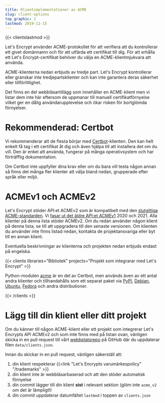 ```yaml
---
title: Klientimplementationer av ACME
slug: client-options
top_graphic: 1
lastmod: 2019-11-15
---
```


{{< clientslastmod >}}

Let's Encrypt använder ACME-protokollet för att verifiera att du kontrollerar
ett givet domännamn och för att utfärda ett certifikat till dig. För att erhålla
ett Let's Encrypt-certifikat behöver du välja en ACME-klientmjukvara att
använda.

ACME-klienterna nedan erbjuds av tredje part. Let's Encrypt kontrollerar eller
granskar inte tredjepartsklienter och kan inte garantera deras säkerhet eller
tillförlitlighet.

Det finns en del webbläsartillägg som innehåller en ACME-klient men vi listar
dem inte här eftersom de uppmanar till manuell certifikatförnyelse vilket ger en
dålig användarupplevelse och ökar risken för bortglömda förnyelser.

# Rekommenderad: Certbot

Vi rekommenderar att de flesta börjar med
[Certbot](https://certbot.eff.org/)-klienten. Den kan helt enkelt få tag i ett
certifikat åt dig och även hjälpa till att installera det om du vill. Den är
enkel att använda, fungerar på många operativsystem och har förträfflig
dokumentation.

Om Certbot inte uppfyller dina krav eller om du bara vill testa någon annan så
finns det många fler klienter att välja bland nedan, grupperade efter språk
eller miljö.

# ACMEv1 och ACMEv2

Let's Encrypt stöder API:et ACMEv2 som är kompatibelt med den [slutgiltiga
ACME-standarden](https://tools.ietf.org/html/rfc8555). Vi [fasar ut det äldre
API:et
ACMEv1](https://community.letsencrypt.org/t/end-of-life-plan-for-acmev1/88430/)
2020 och 2021. Alla klienter på denna lista stöder ACMEv2. Om du redan använder
någon klient på denna lista, se till att uppgradera till den senaste versionen.
Om klienten du använder inte finns listad nedan, kontakta de projektansvariga
eller byt till en annan klient.

Eventuella beskrivningar av klienterna och projekten nedan erbjuds endast på
engelska.

{{< clients libraries="Bibliotek" projects="Projekt som integrarar med Let's Encrypt" >}}

Python-modulen [acme](https://github.com/certbot/certbot/tree/master/acme) är en
del av Certbot, men används även av ett antal andra klienter och tillhandahålls
som ett separat paket via [PyPI](https://pypi.python.org/pypi/acme),
[Debian](https://packages.debian.org/search?keywords=python-acme),
[Ubuntu](https://launchpad.net/ubuntu/+source/python-acme),
[Fedora](https://bodhi.fedoraproject.org/updates/?packages=python-acme) och
andra distributioner.

{{< /clients >}}

# Lägg till din klient eller ditt projekt

Om du känner till någon ACME-klient eller ett projekt som integrerar Let's
Encrypts API ACMEv2 och som inte finns med på listan ovan, vänligen skicka in en
pull request till vårt [webbplatsrepo](https://github.com/letsencrypt/website/)
på GitHub där du uppdaterar filen `data/clients.json`.

Innan du skickar in en pull request, vänligen säkerställ att:

1. din klient respekterar {{<link "Let's Encrypts varumärkespolicy" "/trademarks" >}}
1. din klient inte är webbläsarbaserad och att den stöder automatisk förnyelse
1. din commit lägger till din klient **sist** i relevant sektion (glöm inte
   `acme_v2` om det är lämpligt!)
1. din commit uppdaterar datumfältet `lastmod` i toppen av `clients.json`
